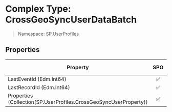 # Complex Type: CrossGeoSyncUserDataBatch

> Namespace: SP.UserProfiles

## Properties

Property | SPO | SP 2019 | SP 2016 | SP 2013
----------|:---:|:-------:|:-------:|:-------:
LastEventId (Edm.Int64) | ✅ | ❌ | ❌ | ❌
LastRecordId (Edm.Int64) | ✅ | ❌ | ❌ | ❌
Properties (Collection(SP.UserProfiles.CrossGeoSyncUserProperty)) | ✅ | ❌ | ❌ | ❌